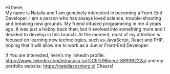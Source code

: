Hi there, <br>
My name is Natalia and I am genuinely interested in becoming a Front-End Developer.
I am a person who has always loved science, trouble-shooting and breaking new grounds. My friend infused programming in me 4 years ago. 
It was just a hobby back then, but it evolved into something more and I decided to develop in this branch. 
At the moment, most of my attention is focused on learning new technologies, such as JavaScript, React and PHP, hoping that it will allow me to work as a Junior Front-End Developer.

If You are interested, here's my linkedIn profile:
https://www.linkedin.com/in/natalia-so%C5%9Bnierz-88936222a/
and my portfolio website:
https://nataliasosnierz.pl
Cheers!


<!--
**sosnierz/sosnierz** is a ✨ _special_ ✨ repository because its `README.md` (this file) appears on your GitHub profile.
